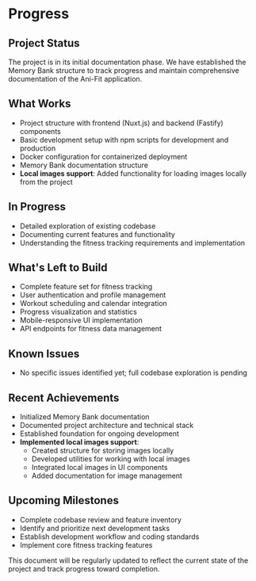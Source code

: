 # Progress

## Project Status
The project is in its initial documentation phase. We have established the Memory Bank structure to track progress and maintain comprehensive documentation of the Ani-Fit application.

## What Works
- Project structure with frontend (Nuxt.js) and backend (Fastify) components
- Basic development setup with npm scripts for development and production
- Docker configuration for containerized deployment
- Memory Bank documentation structure
- **Local images support**: Added functionality for loading images locally from the project

## In Progress
- Detailed exploration of existing codebase
- Documenting current features and functionality
- Understanding the fitness tracking requirements and implementation

## What's Left to Build
- Complete feature set for fitness tracking
- User authentication and profile management
- Workout scheduling and calendar integration
- Progress visualization and statistics
- Mobile-responsive UI implementation
- API endpoints for fitness data management

## Known Issues
- No specific issues identified yet; full codebase exploration is pending

## Recent Achievements
- Initialized Memory Bank documentation
- Documented project architecture and technical stack
- Established foundation for ongoing development
- **Implemented local images support**:
  - Created structure for storing images locally
  - Developed utilities for working with local images
  - Integrated local images in UI components
  - Added documentation for image management

## Upcoming Milestones
- Complete codebase review and feature inventory
- Identify and prioritize next development tasks
- Establish development workflow and coding standards
- Implement core fitness tracking features

This document will be regularly updated to reflect the current state of the project and track progress toward completion. 